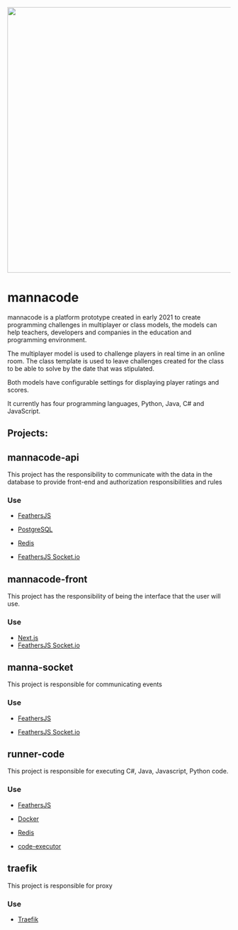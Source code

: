 <p align="center">
    <img src="https://github.com/MainDuelo/mannacode/blob/master/mannacode.gif?raw=true" width="600">
  </a>
</p>

# mannacode

mannacode is a platform prototype created in early 2021 to create programming challenges in multiplayer or class models, the models can help teachers, developers and companies in the education and programming environment.

The multiplayer model is used to challenge players in real time in an online room.
The class template is used to leave challenges created for the class to be able to solve by the date that was stipulated.

Both models have configurable settings for displaying player ratings and scores.

It currently has four programming languages, Python, Java, C# and JavaScript.

## Projects:

## mannacode-api

This project has the responsibility to communicate with the data in the database to provide front-end and authorization responsibilities and rules

### Use
- [FeathersJS](https://feathersjs.com/)

- [PostgreSQL](https://www.postgresql.org/)

- [Redis](https://redis.io/)

- [FeathersJS Socket.io](https://docs.feathersjs.com/api/socketio.html)

## mannacode-front

This project has the responsibility of being the interface that the user will use.

### Use
- [Next.js](https://nextjs.org/)
- [FeathersJS Socket.io](https://docs.feathersjs.com/api/socketio.html)

## manna-socket

This project is responsible for communicating events

### Use
- [FeathersJS](https://feathersjs.com/)

- [FeathersJS Socket.io](https://docs.feathersjs.com/api/socketio.html)


## runner-code

This project is responsible for executing C#, Java, Javascript, Python code.

### Use
- [FeathersJS](https://feathersjs.com/)

- [Docker](https://www.docker.com/)

- [Redis](https://redis.io/)

- [code-executor](https://github.com/csivitu/code-executor)

## traefik

This project is responsible for proxy

### Use
- [Traefik](https://doc.traefik.io/traefik/)
